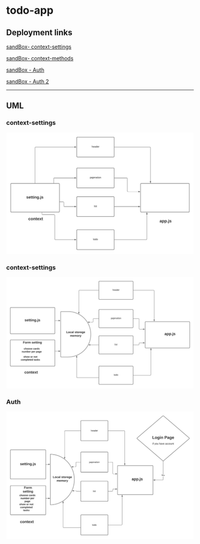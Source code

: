 # todo-app

## Deployment links


[sandBox- context-settings](https://e4uyk.csb.app/)

[sandBox- context-methods](https://rf1wm.csb.app/)

[sandBox - Auth ](https://uymyp.csb.app/)

[sandBox - Auth 2 ]()
<hr>

## UML

### context-settings

![](lab-31.jpeg)


### context-settings

![](lab-32.jpeg)



### Auth

![](lab-33.jpeg)